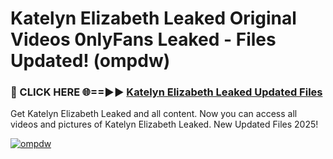 # Katelyn Elizabeth Leaked Original Videos 0nlyFans Leaked - Files Updated! (ompdw)

<h3>🔴 CLICK HERE 🌐==►► <a href="https://tinyurl.com/2jnfzry5" rel="nofollow">Katelyn Elizabeth Leaked Updated Files</a></h3>

Get Katelyn Elizabeth Leaked and all content. Now you can access all videos and pictures of Katelyn Elizabeth Leaked. New Updated Files 2025!

[![ompdw](https://i.imgur.com/GyGTBgg.gif)](https://tinyurl.com/2jnfzry5)

